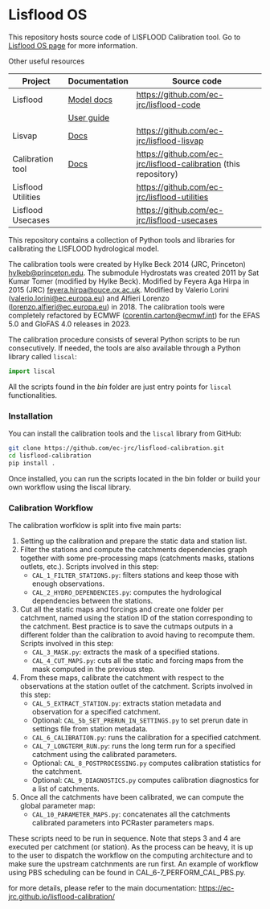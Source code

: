 # Lisflood OS

This repository hosts source code of LISFLOOD Calibration tool.
Go to [Lisflood OS page](https://ec-jrc.github.io/lisflood/) for more information.

Other useful resources

| **Project**         | **Documentation**                                         | **Source code**                                                 |
| ------------------- | --------------------------------------------------------- | --------------------------------------------------------------- |
| Lisflood            | [Model docs](https://ec-jrc.github.io/lisflood-model/)    | https://github.com/ec-jrc/lisflood-code                         |
|                     | [User guide](https://ec-jrc.github.io/lisflood-code/)     |                                                                 |
| Lisvap              | [Docs](https://ec-jrc.github.io/lisflood-lisvap/)         | https://github.com/ec-jrc/lisflood-lisvap                       |
| Calibration tool    | [Docs](https://ec-jrc.github.io/lisflood-calibration/)    | https://github.com/ec-jrc/lisflood-calibration (this repository)|
| Lisflood Utilities  |                                                           | https://github.com/ec-jrc/lisflood-utilities                    |
| Lisflood Usecases   |                                                           | https://github.com/ec-jrc/lisflood-usecases                     |


This repository contains a collection of Python tools and libraries for calibrating the LISFLOOD hydrological model.

The calibration tools were created by Hylke Beck 2014 (JRC, Princeton) hylkeb@princeton.edu.
The submodule Hydrostats was created 2011 by Sat Kumar Tomer (modified by Hylke Beck).
Modified by Feyera Aga Hirpa in 2015 (JRC) feyera.hirpa@ouce.ox.ac.uk.
Modified by Valerio Lorini (valerio.lorini@ec.europa.eu) and Alfieri Lorenzo (lorenzo.alfieri@ec.europa.eu) in 2018.
The calibration tools were completely refactored by ECMWF (corentin.carton@ecmwf.int) for the EFAS 5.0 and GloFAS 4.0 releases in 2023.

The calibration procedure consists of several Python scripts to be run consecutively. If needed, the tools are also available through a Python library called `liscal`:
```python
import liscal
```
All the scripts found in the *bin* folder are just entry points for `liscal` functionalities.

### Installation

You can install the calibration tools and the `liscal` library from GitHub:
```bash
git clone https://github.com/ec-jrc/lisflood-calibration.git
cd lisflood-calibration
pip install .
```
Once installed, you can run the scripts located in the bin folder or build your own workflow using the liscal library.

### Calibration Workflow

The calibration worfklow is split into five main parts:
1. Setting up the calibration and prepare the static data and station list.
2. Filter the stations and compute the catchments dependencies graph together with some pre-processing maps (catchments masks, stations outlets, etc.).
Scripts involved in this step:
    - `CAL_1_FILTER_STATIONS.py`: filters stations and keep those with enough observations.
    - `CAL_2_HYDRO_DEPENDENCIES.py`: computes the hydrological dependencies between the stations.
3. Cut all the static maps and forcings and create one folder per catchment, named using the station ID of the station corresponding to the catchment. Best practice is to save the cutmaps outputs in a different folder than the calibration to avoid having to recompute them.
Scripts involved in this step:
    - `CAL_3_MASK.py`: extracts the mask of a specified stations.
    - `CAL_4_CUT_MAPS.py`: cuts all the static and forcing maps from the mask computed in the previous step.
4. From these maps, calibrate the catchment with respect to the observations at the station outlet of the catchment.
Scripts involved in this step:
    - `CAL_5_EXTRACT_STATION.py`: extracts station metadata and observation for a specified catchment.
    - Optional: `CAL_5b_SET_PRERUN_IN_SETTINGS.py` to set prerun date in settings file from station metadata.
    - `CAL_6_CALIBRATION.py`: runs the calibration for a specified catchment.
    - `CAL_7_LONGTERM_RUN.py`: runs the long term run for a specified catchment using the calibrated parameters.
    - Optional: `CAL_8_POSTPROCESSING.py` computes calibration statistics for the catchment.
    - Optional: `CAL_9_DIAGNOSTICS.py` computes calibration diagnostics for a list of catchments.
5. Once all the catchments have been calibrated, we can compute the global parameter map:
    - `CAL_10_PARAMETER_MAPS.py`: concatenates all the catchments calibrated parameters into PCRaster parameters maps.

These scripts need to be run in sequence. Note that steps 3 and 4 are executed per catchment (or station). As the process can be heavy, it is up to the user to dispatch the workflow on the computing architecture and to make sure the upstream catchnments are run first. An example of workflow using PBS scheduling can be found in CAL_6-7_PERFORM_CAL_PBS.py.

for more details, please refer to the main documentation: https://ec-jrc.github.io/lisflood-calibration/
